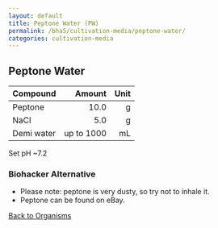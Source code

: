 ```yaml
---
layout: default
title: Peptone Water (PW)
permalink: /bha5/cultivation-media/peptone-water/
categories: cultivation-media
---
```


## Peptone Water

|Compound| Amount | Unit |
|:-------|-------:|-----:|
|Peptone|10.0|g|
|NaCl|5.0|g|
|Demi water| up to 1000|mL|

Set pH ~7.2 

### Biohacker Alternative

* Please note: peptone is very dusty, so try not to inhale it.
* Peptone can be found on eBay.

[Back to Organisms](/bha4/organisms/)
